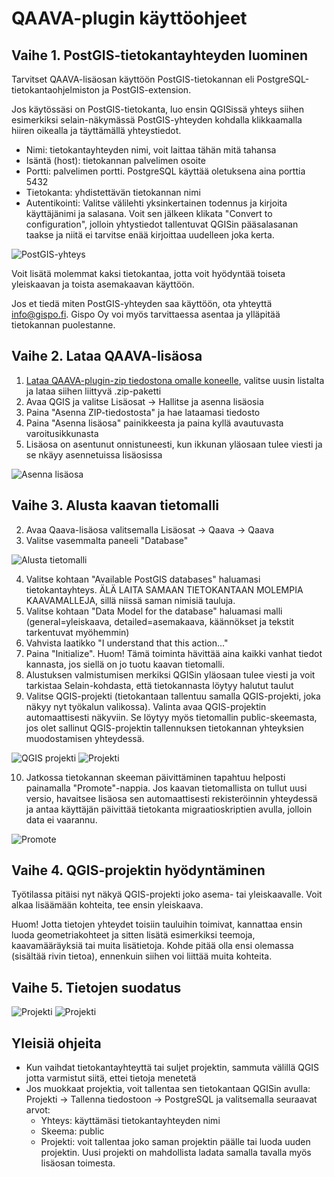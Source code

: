 # QAAVA-plugin käyttöohjeet

## Vaihe 1. PostGIS-tietokantayhteyden luominen

Tarvitset QAAVA-lisäosan käyttöön PostGIS-tietokannan eli PostgreSQL-tietokantaohjelmiston ja PostGIS-extension. 

Jos käytössäsi on PostGIS-tietokanta, luo ensin QGISissä yhteys siihen esimerkiksi selain-näkymässä PostGIS-yhteyden kohdalla klikkaamalla hiiren oikealla ja täyttämällä yhteystiedot. 

 - Nimi: tietokantayhteyden nimi, voit laittaa tähän mitä tahansa
 - Isäntä (host): tietokannan palvelimen osoite
 - Portti: palvelimen portti. PostgreSQL käyttää oletuksena aina porttia 5432
 - Tietokanta: yhdistettävän tietokannan nimi
 - Autentikointi: Valitse välilehti yksinkertainen todennus ja kirjoita käyttäjänimi ja salasana. Voit sen jälkeen klikata "Convert to configuration", jolloin yhtystiedot tallentuvat QGISin pääsalasanan taakse ja niitä ei tarvitse enää kirjoittaa uudelleen joka kerta.

![PostGIS-yhteys](/postgis_yhteys.png)

Voit lisätä molemmat kaksi tietokantaa, jotta voit hyödyntää toiseta yleiskaavan ja toista asemakaavan käyttöön. 

Jos et tiedä miten PostGIS-yhteyden saa käyttöön, ota yhteyttä info@gispo.fi. Gispo Oy voi myös tarvittaessa asentaa ja ylläpitää tietokannan puolestanne.

## Vaihe 2. Lataa QAAVA-lisäosa

1. [Lataa QAAVA-plugin-zip tiedostona omalle koneelle](https://github.com/GispoCoding/qaava-qgis-plugin/releases/), valitse uusin listalta ja lataa siihen liittyvä .zip-paketti
2. Avaa QGIS ja valitse Lisäosat -> Hallitse ja asenna lisäosia
3. Paina "Asenna ZIP-tiedostosta" ja hae lataamasi tiedosto
4. Paina "Asenna lisäosa" painikkeesta ja paina kyllä avautuvasta varoitusikkunasta
5. Lisäosa on asentunut onnistuneesti, kun ikkunan yläosaan tulee viesti ja se nkäyy asennetuissa lisäosissa

![Asenna lisäosa](/asennazip.png)

## Vaihe 3. Alusta kaavan tietomalli

2. Avaa Qaava-lisäosa valitsemalla Lisäosat -> Qaava -> Qaava
3. Valitse vasemmalta paneeli "Database"

![Alusta tietomalli](/qaava_alustus.png)

4. Valitse kohtaan "Available PostGIS databases" haluamasi tietokantayhteys. ÄLÄ LAITA SAMAAN TIETOKANTAAN MOLEMPIA KAAVAMALLEJA, sillä niissä saman nimisiä tauluja. 
5. Valitse kohtaan "Data Model for the database" haluamasi malli (general=yleiskaava, detailed=asemakaava, käännökset ja tekstit tarkentuvat myöhemmin)
6. Vahvista laatikko "I understand that this action..."
7. Paina "Initialize". Huom! Tämä toiminta hävittää aina kaikki vanhat tiedot kannasta, jos siellä on jo tuotu kaavan tietomalli. 
8. Alustuksen valmistumisen merkiksi QGISin yläosaan tulee viesti ja voit tarkistaa Selain-kohdasta, että tietokannasta löytyy halutut taulut
9. Valitse QGIS-projekti (tietokantaan tallentuu samalla QGIS-projekti, joka näkyy nyt työkalun valikossa). Valinta avaa QGIS-projektin automaattisesti näkyviin. Se löytyy myös tietomallin public-skeemasta, jos olet sallinut QGIS-projektin tallennuksen tietokannan yhteyksien muodostamisen yhteydessä. 

![QGIS projekti](/qaava_tyotila.png)
![Projekti](/qaava_open_project.gif)

10. Jatkossa tietokannan skeeman päivittäminen tapahtuu helposti painamalla "Promote"-nappia. Jos kaavan tietomallista on tullut uusi versio, havaitsee lisäosa sen automaattisesti rekisteröinnin yhteydessä ja antaa käyttäjän päivittää tietokanta migraatioskriptien avulla, jolloin data ei vaarannu.

![Promote](/qaava_promote_db.gif)

## Vaihe 4. QGIS-projektin hyödyntäminen

Työtilassa pitäisi nyt näkyä QGIS-projekti joko asema- tai yleiskaavalle. Voit alkaa lisäämään kohteita, tee ensin yleiskaava.

Huom! Jotta tietojen yhteydet toisiin tauluihin toimivat, kannattaa ensin luoda geometriakohteet ja sitten lisätä esimerkiksi teemoja, kaavamääräyksiä tai muita lisätietoja. Kohde pitää olla ensi olemassa (sisältää rivin tietoa), ennenkuin siihen voi liittää muita kohteita.

## Vaihe 5. Tietojen suodatus

![Projekti](/qaava_suodatus_1.gif)
![Projekti](/qaava_suodatus_2.gif)

## Yleisiä ohjeita
- Kun vaihdat tietokantayhteyttä tai suljet projektin, sammuta välillä QGIS jotta varmistut siitä, ettei tietoja menetetä
- Jos muokkaat projektia, voit tallentaa sen tietokantaan QGISin avulla: Projekti -> Tallenna tiedostoon -> PostgreSQL ja valitsemalla seuraavat arvot:
  - Yhteys: käyttämäsi tietokantayhteyden nimi
  - Skeema: public
  - Projekti: voit tallentaa joko saman projektin päälle tai luoda uuden projektin. Uusi projekti on mahdollista ladata samalla tavalla myös lisäosan toimesta.


